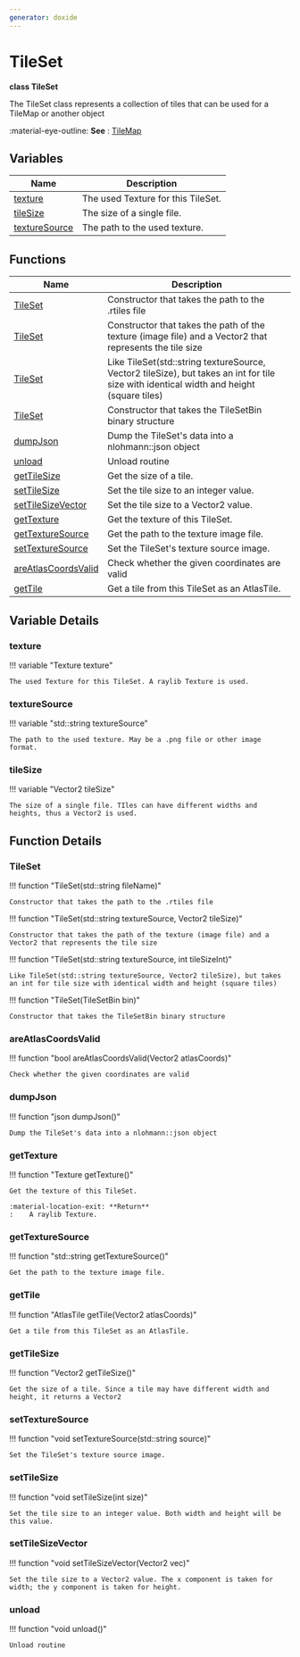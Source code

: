 ```yaml
---
generator: doxide
---
```



# TileSet

**class TileSet**

The TileSet class represents a collection of tiles that can be used for a TileMap or another object

:material-eye-outline: **See**
:    [TileMap](TileMap.md)


## Variables

| Name | Description |
| ---- | ----------- |
| [texture](#texture) | The used Texture for this TileSet. |
| [tileSize](#tileSize) | The size of a single file. |
| [textureSource](#textureSource) | The path to the used texture. |

## Functions

| Name | Description |
| ---- | ----------- |
| [TileSet](#TileSet) | Constructor that takes the path to the .rtiles file  |
| [TileSet](#TileSet) | Constructor that takes the path of the texture (image file) and a Vector2 that represents the tile size  |
| [TileSet](#TileSet) | Like TileSet(std::string textureSource, Vector2 tileSize), but takes an int for tile size with identical width and height (square tiles)  |
| [TileSet](#TileSet) | Constructor that takes the TileSetBin binary structure  |
| [dumpJson](#dumpJson) | Dump the TileSet's data into a nlohmann::json object  |
| [unload](#unload) | Unload routine  |
| [getTileSize](#getTileSize) | Get the size of a tile. |
| [setTileSize](#setTileSize) | Set the tile size to an integer value. |
| [setTileSizeVector](#setTileSizeVector) | Set the tile size to a Vector2 value. |
| [getTexture](#getTexture) | Get the texture of this TileSet. |
| [getTextureSource](#getTextureSource) | Get the path to the texture image file. |
| [setTextureSource](#setTextureSource) | Set the TileSet's texture source image. |
| [areAtlasCoordsValid](#areAtlasCoordsValid) | Check whether the given coordinates are valid  |
| [getTile](#getTile) | Get a tile from this TileSet as an AtlasTile. |

## Variable Details

### texture<a name="texture"></a>

!!! variable "Texture texture"

    The used Texture for this TileSet. A raylib Texture is used.
    

### textureSource<a name="textureSource"></a>

!!! variable "std::string textureSource"

    The path to the used texture. May be a .png file or other image format.
    

### tileSize<a name="tileSize"></a>

!!! variable "Vector2 tileSize"

    The size of a single file. TIles can have different widths and heights, thus a Vector2 is used.
    

## Function Details

### TileSet<a name="TileSet"></a>
!!! function "TileSet(std::string fileName)"

    Constructor that takes the path to the .rtiles file
    

!!! function "TileSet(std::string textureSource, Vector2 tileSize)"

    Constructor that takes the path of the texture (image file) and a Vector2 that represents the tile size
    

!!! function "TileSet(std::string textureSource, int tileSizeInt)"

    Like TileSet(std::string textureSource, Vector2 tileSize), but takes an int for tile size with identical width and height (square tiles)
    

!!! function "TileSet(TileSetBin bin)"

    Constructor that takes the TileSetBin binary structure
    

### areAtlasCoordsValid<a name="areAtlasCoordsValid"></a>
!!! function "bool areAtlasCoordsValid(Vector2 atlasCoords)"

    Check whether the given coordinates are valid
    

### dumpJson<a name="dumpJson"></a>
!!! function "json dumpJson()"

    Dump the TileSet's data into a nlohmann::json object
    

### getTexture<a name="getTexture"></a>
!!! function "Texture getTexture()"

    Get the texture of this TileSet.
    
    :material-location-exit: **Return**
    :    A raylib Texture.
    

### getTextureSource<a name="getTextureSource"></a>
!!! function "std::string getTextureSource()"

    Get the path to the texture image file.
    

### getTile<a name="getTile"></a>
!!! function "AtlasTile getTile(Vector2 atlasCoords)"

    Get a tile from this TileSet as an AtlasTile.
    

### getTileSize<a name="getTileSize"></a>
!!! function "Vector2 getTileSize()"

    Get the size of a tile. Since a tile may have different width and height, it returns a Vector2
    

### setTextureSource<a name="setTextureSource"></a>
!!! function "void setTextureSource(std::string source)"

    Set the TileSet's texture source image.
    

### setTileSize<a name="setTileSize"></a>
!!! function "void setTileSize(int size)"

    Set the tile size to an integer value. Both width and height will be this value.
    

### setTileSizeVector<a name="setTileSizeVector"></a>
!!! function "void setTileSizeVector(Vector2 vec)"

    Set the tile size to a Vector2 value. The x component is taken for width; the y component is taken for height.
    

### unload<a name="unload"></a>
!!! function "void unload()"

    Unload routine
    

